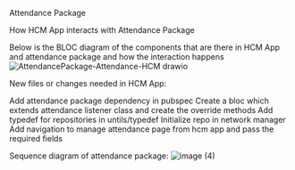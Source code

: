 Attendance Package

How HCM App interacts with Attendance Package

Below is the BLOC diagram of the components that are there in HCM App and attendance package and how the interaction happens
![AttendancePackage-Attendance-HCM drawio](https://github.com/egovernments/health-campaign-field-worker-app/assets/85437265/4f78a209-b8b0-405e-be82-769b7e67c8b9)



New files or changes needed in HCM App:

Add attendance package dependency in pubspec
Create a bloc which extends attendance listener class and create the override methods
Add typedef for repositories in untils/typedef
Initialize repo in network manager
Add navigation to manage attendance page from hcm app and pass the required fields


Sequence diagram of attendance package:
![image (4)](https://github.com/egovernments/health-campaign-field-worker-app/assets/85437265/9c8f2e91-941a-4792-a3df-93c9672be07e)



